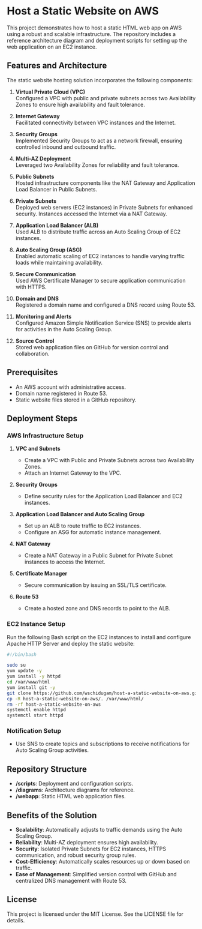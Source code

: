 # Host a Static Website on AWS

This project demonstrates how to host a static HTML web app on AWS using a robust and scalable infrastructure. The repository includes a reference architecture diagram and deployment scripts for setting up the web application on an EC2 instance.

## Features and Architecture

The static website hosting solution incorporates the following components:

1. **Virtual Private Cloud (VPC)**  
   Configured a VPC with public and private subnets across two Availability Zones to ensure high availability and fault tolerance.

2. **Internet Gateway**  
   Facilitated connectivity between VPC instances and the Internet.

3. **Security Groups**  
   Implemented Security Groups to act as a network firewall, ensuring controlled inbound and outbound traffic.

4. **Multi-AZ Deployment**  
   Leveraged two Availability Zones for reliability and fault tolerance.

5. **Public Subnets**  
   Hosted infrastructure components like the NAT Gateway and Application Load Balancer in Public Subnets.

6. **Private Subnets**  
   Deployed web servers (EC2 instances) in Private Subnets for enhanced security. Instances accessed the Internet via a NAT Gateway.

7. **Application Load Balancer (ALB)**  
   Used ALB to distribute traffic across an Auto Scaling Group of EC2 instances.

8. **Auto Scaling Group (ASG)**  
   Enabled automatic scaling of EC2 instances to handle varying traffic loads while maintaining availability.

9. **Secure Communication**  
   Used AWS Certificate Manager to secure application communication with HTTPS.

10. **Domain and DNS**  
    Registered a domain name and configured a DNS record using Route 53.

11. **Monitoring and Alerts**  
    Configured Amazon Simple Notification Service (SNS) to provide alerts for activities in the Auto Scaling Group.

12. **Source Control**  
    Stored web application files on GitHub for version control and collaboration.

## Prerequisites

- An AWS account with administrative access.
- Domain name registered in Route 53.
- Static website files stored in a GitHub repository.

## Deployment Steps

### AWS Infrastructure Setup

1. **VPC and Subnets**  
   - Create a VPC with Public and Private Subnets across two Availability Zones.
   - Attach an Internet Gateway to the VPC.

2. **Security Groups**  
   - Define security rules for the Application Load Balancer and EC2 instances.

3. **Application Load Balancer and Auto Scaling Group**  
   - Set up an ALB to route traffic to EC2 instances.
   - Configure an ASG for automatic instance management.

4. **NAT Gateway**  
   - Create a NAT Gateway in a Public Subnet for Private Subnet instances to access the Internet.

5. **Certificate Manager**  
   - Secure communication by issuing an SSL/TLS certificate.

6. **Route 53**  
   - Create a hosted zone and DNS records to point to the ALB.

### EC2 Instance Setup

Run the following Bash script on the EC2 instances to install and configure Apache HTTP Server and deploy the static website:

```bash
#!/bin/bash

sudo su
yum update -y
yum install -y httpd
cd /var/www/html
yum install git -y
git clone https://github.com/wschidugam/host-a-static-website-on-aws.git
cp -R host-a-static-website-on-aws/. /var/www/html/
rm -rf host-a-static-website-on-aws
systemctl enable httpd
systemctl start httpd
```

### Notification Setup

- Use SNS to create topics and subscriptions to receive notifications for Auto Scaling Group activities.

## Repository Structure

- **/scripts**: Deployment and configuration scripts.
- **/diagrams**: Architecture diagrams for reference.
- **/webapp**: Static HTML web application files.

## Benefits of the Solution

- **Scalability**: Automatically adjusts to traffic demands using the Auto Scaling Group.
- **Reliability**: Multi-AZ deployment ensures high availability.
- **Security**: Isolated Private Subnets for EC2 instances, HTTPS communication, and robust security group rules.
- **Cost-Efficiency**: Automatically scales resources up or down based on traffic.
- **Ease of Management**: Simplified version control with GitHub and centralized DNS management with Route 53.

## License

This project is licensed under the MIT License. See the LICENSE file for details.


